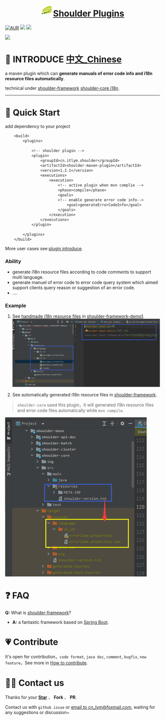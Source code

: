 <h1 align="center"><img src="doc/img/logo.png" height="40" width="40" /><a href="https://github.com/ChinaLym/shoulder-plugins" target="_blank">Shoulder Plugins</a></h1>

[![AUR](https://img.shields.io/badge/license-Apache%20License%202.0-yellow.svg)](https://github.com/ChinaLym/shoulder-framework)
[![](https://img.shields.io/badge/Author-lym-yellow.svg)](https://github.com/ChinaLym)
[![](https://img.shields.io/badge/CICD-PASS-green.svg)](https://github.com/ChinaLym/shoulder-framework)

[![](https://img.shields.io/badge/Latest%20Version-1.2.1-blue.svg)](https://github.com/ChinaLym/shoulder-plugins)

# 📖 INTRODUCE [中文_Chinese](README_ZH.md)
a maven plugin which can **generate manuals of error code info and i18n resource files automatically**.

technical under [shoulder-framework](https://github.com/ChinaLym/shoulder-framework) [shoulder-core i18n](https://github.com/ChinaLym/shoulder-framework/blob/master/shoulder-build/shoulder-base/shoulder-core/README.md#%E7%BF%BB%E8%AF%91%E4%B8%8E%E5%A4%9A%E8%AF%AD%E8%A8%80).

---

# 🚀 Quick Start

add dependency to your project
```
    <build>
        <plugins>
        
            <!-- shoulder plugin -->
            <plugin>
                <groupId>cn.itlym.shoulder</groupId>
                <artifactId>shoulder-maven-plugin</artifactId>
                <version>1.2.1</version>
                <executions>
                    <execution>
                        <!-- active plugin when mvn complie -->
                        <phase>compile</phase>
                        <goals>
                        <!-- enable generate error code info-->
                            <goal>generateErrorCodeInfo</goal>
                        </goals>
                    </execution>
                </executions>
            </plugin>
            
        </plugins>
    </build>
```

More user cases see [plugin introduce](plugins/errcode-maven-plugin/README.MD).

### Ability

- generate i18n resource files according to code comments to support multi language.
- generate manuel of error code to error code query system which aimed support clients query reason or suggestion of an error code. 
- ....

### Example

1. See [handmade i18n resource files](https://github.com/ChinaLym/shoulder-framework-demo/blob/main/demo1/src/main/resources/language/zh_CN/messages.properties)  in [shoulder-framework-demo1](https://github.com/ChinaLym/shoulder-framework-demo/tree/main/demo1).
   ![manual.png](doc/img/manual.png)

2. See automatically generated i18n resource files in [shoulder-framework](https://github.com/ChinaLym/shoulder-framework/blob/master/shoulder-build/shoulder-base/shoulder-core/pom.xml).

> `shoulder-core` used this plugin，it will generated i18n resource files and error code files automatically while `mvn compile`.

![shoulder-usecase.png](doc/img/shoulder-usecase.png)

# ❓ FAQ

**Q:** What is [shoulder-framework](https://github.com/ChinaLym/shoulder-framework)?
- **A:** a fantastic framework based on [Spring Boot](https://github.com/spring-projects/spring-boot).

# 💗 Contribute

It's open for contribution，`code format`, `java doc`, `comment`, `bugfix`, `new feature`，See more in [How to contribute](CONTRIBUTING.MD).

# 🤝🏼 Contact us

Thanks for your **[Star](https://gitee.com/ChinaLym/shoulder-framework/star)** 、 **Fork** 、 **PR**.

Contact us with `github issue` or [email to cn_lym@foxmail.com](mailto:cn_lym@foxmail.com), waiting for any suggestions or discussion~
